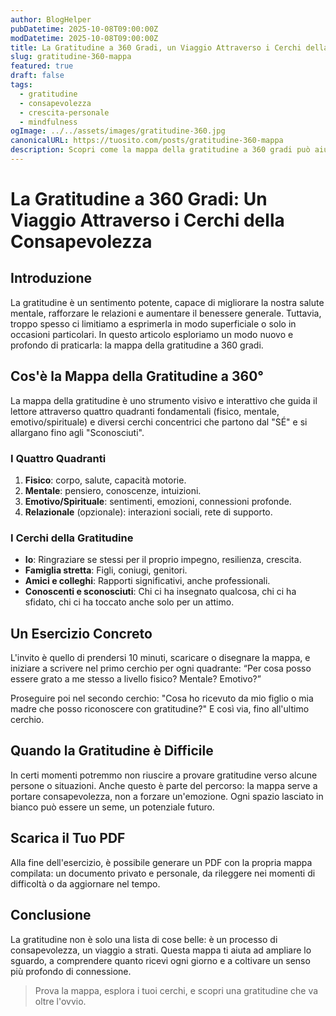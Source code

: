 ```yaml
---
author: BlogHelper
pubDatetime: 2025-10-08T09:00:00Z
modDatetime: 2025-10-08T09:00:00Z
title: La Gratitudine a 360 Gradi, un Viaggio Attraverso i Cerchi della Consapevolezza
slug: gratitudine-360-mappa
featured: true
draft: false
tags:
  - gratitudine
  - consapevolezza
  - crescita-personale
  - mindfulness
ogImage: ../../assets/images/gratitudine-360.jpg
canonicalURL: https://tuosito.com/posts/gratitudine-360-mappa
description: Scopri come la mappa della gratitudine a 360 gradi può aiutarti a coltivare consapevolezza e benessere attraverso i cerchi della vita: fisico, mentale, emotivo e relazionale.
---
```

# La Gratitudine a 360 Gradi: Un Viaggio Attraverso i Cerchi della Consapevolezza

## Introduzione

La gratitudine è un sentimento potente, capace di migliorare la nostra salute mentale, rafforzare le relazioni e aumentare il benessere generale. Tuttavia, troppo spesso ci limitiamo a esprimerla in modo superficiale o solo in occasioni particolari. In questo articolo esploriamo un modo nuovo e profondo di praticarla: la mappa della gratitudine a 360 gradi.

## Cos'è la Mappa della Gratitudine a 360°

La mappa della gratitudine è uno strumento visivo e interattivo che guida il lettore attraverso quattro quadranti fondamentali (fisico, mentale, emotivo/spirituale) e diversi cerchi concentrici che partono dal "SÉ" e si allargano fino agli "Sconosciuti".

### I Quattro Quadranti
1. **Fisico**: corpo, salute, capacità motorie.
2. **Mentale**: pensiero, conoscenze, intuizioni.
3. **Emotivo/Spirituale**: sentimenti, emozioni, connessioni profonde.
4. **Relazionale** (opzionale): interazioni sociali, rete di supporto.

### I Cerchi della Gratitudine
- **Io**: Ringraziare se stessi per il proprio impegno, resilienza, crescita.
- **Famiglia stretta**: Figli, coniugi, genitori.
- **Amici e colleghi**: Rapporti significativi, anche professionali.
- **Conoscenti e sconosciuti**: Chi ci ha insegnato qualcosa, chi ci ha sfidato, chi ci ha toccato anche solo per un attimo.

## Un Esercizio Concreto

L'invito è quello di prendersi 10 minuti, scaricare o disegnare la mappa, e iniziare a scrivere nel primo cerchio per ogni quadrante: “Per cosa posso essere grato a me stesso a livello fisico? Mentale? Emotivo?”

Proseguire poi nel secondo cerchio: "Cosa ho ricevuto da mio figlio o mia madre che posso riconoscere con gratitudine?" E così via, fino all'ultimo cerchio.

## Quando la Gratitudine è Difficile

In certi momenti potremmo non riuscire a provare gratitudine verso alcune persone o situazioni. Anche questo è parte del percorso: la mappa serve a portare consapevolezza, non a forzare un'emozione. Ogni spazio lasciato in bianco può essere un seme, un potenziale futuro.

## Scarica il Tuo PDF

Alla fine dell'esercizio, è possibile generare un PDF con la propria mappa compilata: un documento privato e personale, da rileggere nei momenti di difficoltà o da aggiornare nel tempo.

## Conclusione

La gratitudine non è solo una lista di cose belle: è un processo di consapevolezza, un viaggio a strati. Questa mappa ti aiuta ad ampliare lo sguardo, a comprendere quanto ricevi ogni giorno e a coltivare un senso più profondo di connessione.

> Prova la mappa, esplora i tuoi cerchi, e scopri una gratitudine che va oltre l'ovvio.
